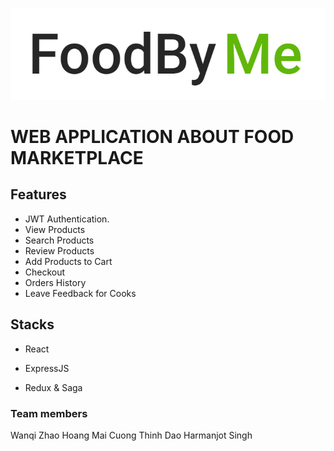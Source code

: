 
![Logo](https://github.com/mrhoangmai93/CSIS4495---Applied-Research-Project/blob/master/public/images/logoFoodByMe.PNG)


# WEB APPLICATION ABOUT FOOD MARKETPLACE

## Features
* JWT Authentication.
* View Products
* Search Products
* Review Products
* Add Products to Cart
* Checkout
* Orders History
* Leave Feedback for Cooks

## Stacks

* React

* ExpressJS

* Redux & Saga

### Team members
Wanqi Zhao 
Hoang Mai 
Cuong Thinh Dao 
Harmanjot Singh 
